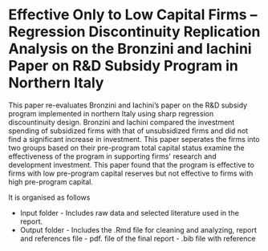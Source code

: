 # Effective Only to Low Capital Firms – Regression Discontinuity Replication Analysis on the Bronzini and Iachini Paper on R&D Subsidy Program in Northern Italy

This paper re-evaluates Bronzini and Iachini’s paper on the R&D subsidy program implemented in northern Italy using sharp regression discountinuity design. Bronzini and Iachini compared the investment spending of subsidized firms with that of unsubsidized firms and did not find a significant increase in investment. This paper seperates the firms into two groups based on their pre-program total capital status examine the effectiveness of the program in supporting firms' research and development investment. This paper found that the program is effective to firms with low pre-program capital reserves but not effective to firms with high pre-program capital.

It is organised as follows
* Input folder - Includes raw data and selected literature used in the report.
* Output folder - Includes the .Rmd file for cleaning and analyzing, report and references file - pdf. file of the final report - .bib file with reference
